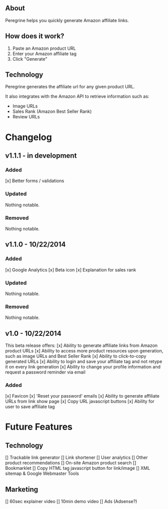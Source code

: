 ## About

Peregrine helps you quickly generate Amazon affiliate links.

## How does it work?

1. Paste an Amazon product URL
2. Enter your Amazon affiliate tag
3. Click "Generate"

## Technology

Peregrine generates the affiliate url for any given product URL.

It also integrates with the Amazon API to retrieve information such as:

- Image URLs
- Sales Rank (Amazon Best Seller Rank)
- Review URLs

# Changelog

## v1.1.1 - in development

### Added

[x] Better forms / validations

### Updated

Nothing notable.

### Removed

Nothing notable.

## v1.1.0 - 10/22/2014

### Added

[x] Google Analytics
[x] Beta icon
[x] Explanation for sales rank

### Updated

Nothing notable.

### Removed

Nothing notable.

## v1.0 - 10/22/2014

This beta release offers:
[x] Ability to generate affiliate links from Amazon product URLs
[x] Ability to access more product resources upon generation, such as image URLs and Best Seller Rank
[x] Ability to click-to-copy generated URLs
[x] Ability to login and save your affiliate tag and not retype it on every link generation
[x] Ability to change your profile information and request a password reminder via email

### Added

[x] Favicon
[x] 'Reset your password' emails
[x] Ability to generate affiliate URLs from link show page
[x] Copy URL javascript buttons
[x] Ability for user to save affiliate tag

# Future Features

## Technology

[] Trackable link generator
[] Link shortener
[] User analytics
[] Other product recommendations
[] On-site Amazon product search
[] Bookmarklet
[] Copy HTML tag javascript button for link/image
[] XML sitemap & Google Webmaster Tools

## Marketing

[] 60sec explainer video
[] 10min demo video
[] Ads (Adsense?)






